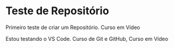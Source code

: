 # Teste de Repositório
 Primeiro teste de criar um Repositório. Curso em Vídeo

Estou testando o VS Code.
Curso de Git e GitHub, Curso em Vídeo
 

